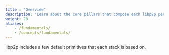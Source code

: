 ```yaml
---
title : "Overview"
description: "Learn about the core pillars that compose each libp2p peer and a libp2p network."
weight: 20
aliases:
    - /fundamentals/
    - /concepts/fundamentals/
---
```


libp2p includes a few default primitives that each stack is based on.
